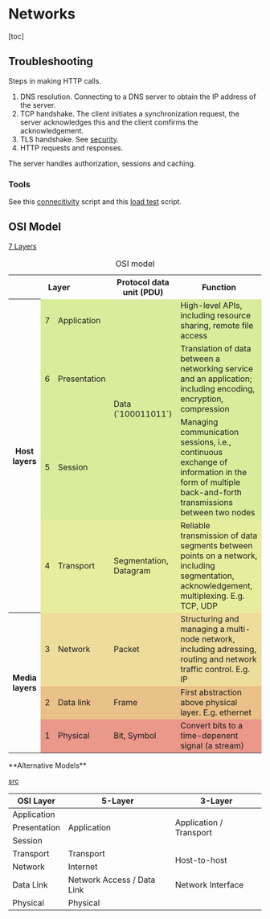 # Networks

[toc]

## Troubleshooting

Steps in making HTTP calls.

1. DNS resolution. Connecting to a DNS server to obtain the IP address of the server.
2. TCP handshake. The client initiates a synchronization request, the server acknowledges this and the client comfirms the acknowledgement.
3. TLS handshake. See [security](security.md).
4. HTTP requests and responses.

The server handles authorization, sessions and caching.



### Tools

See this [connecitivity](https://github.com/voschezang/mash/blob/main/src/mash/webtools/verify_server.py) script and this [load test](https://github.com/voschezang/mash/blob/main/src/mash/webtools/parallel.py) script.



## OSI Model

[7 Layers](https://en.wikipedia.org/wiki/OSI_model#Layer_architecture)

<table>
  <caption>OSI model</caption>
<tbody>
  <tr>
    <th colspan="3">Layer</th>
  <th>Protocol data unit (PDU)</th>
  <th>Function</th>
  </tr>
<tr>
<th rowspan="4">Host<br />layers</th>
<td style="background:#d8ec9b;">7</td>
<td style="background:#d8ec9b;">Application</td>
<td style="background:#d8ec9c;" rowspan="3">Data (`100011011`)</td>
<td style="background:#d8ec9c;">High-level APIs, including resource sharing, remote file access</td></tr>
<tr>
<td style="background:#d8ec9b;">6</td>
<td style="background:#d8ec9b;">Presentation</td>
<td style="background:#d8ec9b;">Translation of data between a networking service and an application; including encoding, encryption, compression</td></tr>
<tr>
<td style="background:#d8ec9b;">5</td>
<td style="background:#d8ec9b;">Session</td>
<td style="background:#d8ec9b;">Managing communication sessions, i.e., continuous exchange of information in the form of multiple back-and-forth transmissions between two nodes
</td></tr>
<tr>
<td style="background:#e7ed9c;">4</td>
<td style="background:#e7ed9c;">Transport</td>
<td style="background:#e7ed9c;">Segmentation, Datagram</td>
<td style="background:#e7ed9c;">Reliable transmission of data segments between points on a network, including segmentation, acknowledgement, multiplexing. E.g. TCP, UDP</td></tr>
<tr>
<th rowspan="3">Media<br />layers</th>
<td style="background:#eddc9c;">3</td>
<td style="background:#eddc9c;">Network</td>
<td style="background:#eddc9c;">Packet</td>
<td style="background:#eddc9c;">Structuring and managing a multi-node network, including adressing, routing and network traffic control. E.g. IP</td></tr>
<tr>
<td style="background:#e9c189;">2</td>
<td style="background:#e9c189;">Data link</td>
<td style="background:#e9c189;">Frame</td>
<td style="background:#e9c189;">First abstraction above physical layer. E.g. ethernet</td></tr>
<tr>
<td style="background:#e9988a;">1</td>
<td style="background:#e9988a;">Physical</td>
<td style="background:#e9988a;">Bit, Symbol
</td>
<td style="background:#e9988a;">Convert bits to a time-depenent signal (a stream)</td>
</tr>
</tbody>
</table>
**Alternative Models**

[src](https://en.wikipedia.org/wiki/Internet_protocol_suite#Layer_names_and_number_of_layers_in_the_literature)

<table>
<thead><tr><th>OSI Layer</th><th>5-Layer</th><th>3-Layer</th></tr></thead>
<tbody>
  <tr>
    <td>Application</td>
    <td rowspan="3">Application</td>
    <td rowspan="3">Application / Transport</td>
  </tr>
  <tr><td>Presentation</td></tr>
  <tr><td>Session</td></tr>
  <tr>
    <td>Transport</td>
    <td>Transport</td>
    <td rowspan="2">Host-to-host</td>
  </tr>
  <tr>
    <td>Network</td>
    <td>Internet</td>
  </tr>
  <tr>
    <td>Data Link</td>
    <td>Network Access / Data Link</td>
    <td>Network Interface</td>
  </tr>
  <tr>
    <td>Physical<br></td>
    <td>Physical</td>
    <td></td>
  </tr>
</tbody>
</table>


